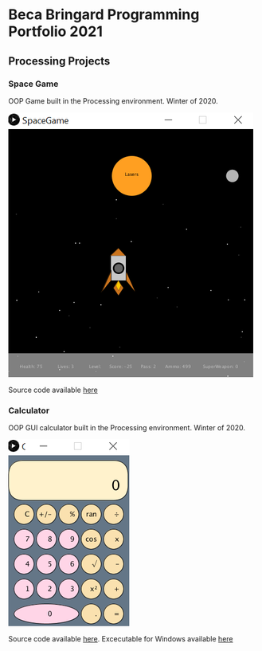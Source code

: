# Beca Bringard Programming Portfolio 2021

## Processing Projects

### Space Game
OOP Game built in the Processing environment. Winter of 2020.

![Image of SpaceGame](https://github.com/becabringard/programmingportfolio/blob/gh-pages/images/spacegame.png.png?raw=true)

Source code available [here](https://github.com/becabringard/programmingportfolio/tree/gh-pages/src/SpaceGame)

### Calculator
OOP GUI calculator built in the Processing environment. Winter of 2020.

![Image of Calculator](https://github.com/becabringard/programmingportfolio/blob/gh-pages/images/calculator.png?raw=true)

Source code available [here](https://github.com/becabringard/programmingportfolio/tree/gh-pages/src/Calculator). Excecutable for Windows available [here](https://github.com/becabringard/programmingportfolio/blob/gh-pages/src/Calculator/application.windows32.zip)
